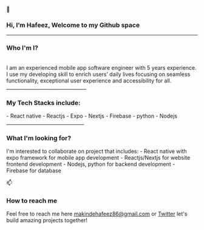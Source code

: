  👋 <h3>Hi, I’m Hafeez, Welcome to my Github space</h3>
 _______________________________

<h3>Who I'm I?</h3> </br>
I am an experienced mobile app software engineer with 5 years experience. I use my developing skill to enrich users’ daily lives focusing on seamless functionality, exceptional user experience and accessibility for all.
_________________________________

<h3>My Tech Stacks include:</h3>
- React native
- Reactjs
- Expo
- Nextjs
- Firebase
- python
- Nodejs
________________________________

<h3>What I'm looking for?</h3>
I'm interested to collaborate on project that includes:
- React native with expo framework for mobile app development
- Reactjs/Nextjs for website frontend development
- Nodejs, python for backend development
- Firebase for database


 
📫 <h3>How to reach me</h3>
Feel free to reach me here makindehafeez86@gmail.com or [Twitter](https://x.com/just_jayboi?s=21) let's build amazing projects together!

<!---
Jayboi23/Jayboi23 is a ✨ special ✨ repository because its `README.md` (this file) appears on your GitHub profile.
You can click the Preview link to take a look at your changes.
--->
